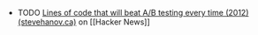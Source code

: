 - TODO [Lines of code that will beat A/B testing every time (2012) (stevehanov.ca)](https://news.ycombinator.com/item?id=42650954) on [[Hacker News]]